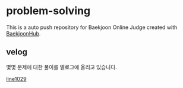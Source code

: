 # problem-solving
This is a auto push repository for Baekjoon Online Judge created with [BaekjoonHub](https://github.com/BaekjoonHub/BaekjoonHub).

## velog
몇몇 문제에 대한 풀이를 벨로그에 올리고 있습니다.

[line1029](https://velog.io/@line1029)
